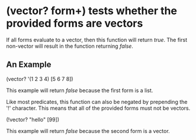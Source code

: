 # (vector? form+) tests whether the provided forms are vectors
If all forms evaluate to a vector, then this function will return *true*. The first non-vector will result in the function returning *false*.

## An Example

  (vector? '(1 2 3 4) [5 6 7 8])

This example will return *false* because the first form is a list.

Like most predicates, this function can also be negated by prepending the '!' character. This means that all of the provided forms must not be vectors.

  (!vector? "hello" [99])

This example will return *false* because the second form is a vector.
